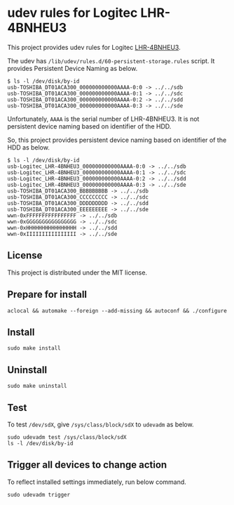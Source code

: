 # udev rules for Logitec LHR-4BNHEU3

This project provides udev rules for Logitec [LHR-4BNHEU3](http://www.logitec.co.jp/products/hd/lhrbnu3/).

The udev has `/lib/udev/rules.d/60-persistent-storage.rules` script.
It provides Persistent Device Naming as below.

~~~
$ ls -l /dev/disk/by-id
usb-TOSHIBA_DT01ACA300_000000000000AAAA-0:0 -> ../../sdb
usb-TOSHIBA_DT01ACA300_000000000000AAAA-0:1 -> ../../sdc
usb-TOSHIBA_DT01ACA300_000000000000AAAA-0:2 -> ../../sdd
usb-TOSHIBA_DT01ACA300_000000000000AAAA-0:3 -> ../../sde
~~~

Unfortunately, `AAAA` is the serial number of LHR-4BNHEU3.
It is not persistent device naming based on identifier of the HDD.

So, this project provides persistent device naming based on identifier of the HDD as below.

~~~
$ ls -l /dev/disk/by-id
usb-Logitec_LHR-4BNHEU3_000000000000AAAA-0:0 -> ../../sdb
usb-Logitec_LHR-4BNHEU3_000000000000AAAA-0:1 -> ../../sdc
usb-Logitec_LHR-4BNHEU3_000000000000AAAA-0:2 -> ../../sdd
usb-Logitec_LHR-4BNHEU3_000000000000AAAA-0:3 -> ../../sde
usb-TOSHIBA_DT01ACA300_BBBBBBBBB -> ../../sdb
usb-TOSHIBA_DT01ACA300_CCCCCCCCC -> ../../sdc
usb-TOSHIBA_DT01ACA300_DDDDDDDDD -> ../../sdd
usb-TOSHIBA_DT01ACA300_EEEEEEEEE -> ../../sde
wwn-0xFFFFFFFFFFFFFFFF -> ../../sdb
wwn-0xGGGGGGGGGGGGGGGG -> ../../sdc
wwn-0xHHHHHHHHHHHHHHHH -> ../../sdd
wwn-0xIIIIIIIIIIIIIIII -> ../../sde
~~~

## License

This project is distributed under the MIT license.

## Prepare for install 

~~~
aclocal && automake --foreign --add-missing && autoconf && ./configure
~~~

## Install

~~~
sudo make install
~~~

## Uninstall

~~~
sudo make uninstall
~~~

## Test

To test `/dev/sdX`, give `/sys/class/block/sdX` to `udevadm` as below.

~~~
sudo udevadm test /sys/class/block/sdX
ls -l /dev/disk/by-id
~~~

## Trigger all devices to change action

To reflect installed settings immediately, run below command.

~~~
sudo udevadm trigger
~~~


